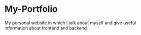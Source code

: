 # My-Portfolio
My personal website in which I talk about myself and give useful information about frontend and backend 
